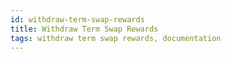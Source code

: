 ```yaml
---
id: withdraw-term-swap-rewards
title: Withdraw Term Swap Rewards
tags: withdraw term swap rewards, documentation
---
```

